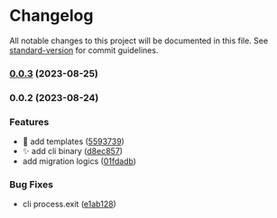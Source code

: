 # Changelog

All notable changes to this project will be documented in this file. See [standard-version](https://github.com/conventional-changelog/standard-version) for commit guidelines.

### [0.0.3](https://github.com/doralteres/sequelize-mig-generator/compare/v0.0.2...v0.0.3) (2023-08-25)

### 0.0.2 (2023-08-24)


### Features

* :art: add templates ([5593739](https://github.com/doralteres/sequelize-mig-generator/commit/5593739be92a645adccf9fc6d99498164a6db886))
* :sparkles: add cli binary ([d8ec857](https://github.com/doralteres/sequelize-mig-generator/commit/d8ec857ed6f3813841bd7868f2839d73d12a89d7))
* add migration logics ([01fdadb](https://github.com/doralteres/sequelize-mig-generator/commit/01fdadb752d08695d9ecc331f8d951f01723c1d8))


### Bug Fixes

* cli process.exit ([e1ab128](https://github.com/doralteres/sequelize-mig-generator/commit/e1ab128e741fab18f9f03b9086b93d036cb5fcfd))
